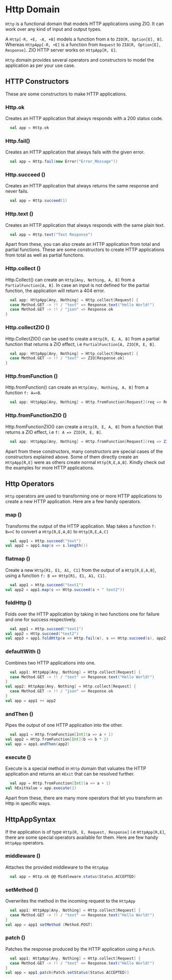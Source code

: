 # Http Domain

`Http` is a functional domain that models HTTP applications using ZIO. It can work over any kind of input and output types.

A `Http[-R, +E, -A, +B]` models a function from `A` to `ZIO[R, Option[E], B]`. Whereas `HttpApp[-R, +E]` is a function
from `Request` to `ZIO[R, Option[E], Response]`. ZIO HTTP server works on `HttpApp[R, E]`.

`Http` domain provides several operators and constructors to model the application as per your use case.

## HTTP Constructors

These are some constructors to make HTTP applications.

### Http.ok

Creates an HTTP application that always responds with a 200 status code.

```scala
  val app = Http.ok
```

### Http.fail()

Creates an HTTP application that always fails with the given error.

```scala
  val app = Http.fail(new Error("Error_Message"))
```

### Http.succeed ()

Creates an HTTP application that always returns the same response and never fails.

```scala
  val app = Http.succeed(1)
```

### Http.text ()

Creates an HTTP application that always responds with the same plain text.

```scala
  val app = Http.text("Text Response")
```

Apart from these, you can also create an HTTP application from total and partial functions. These are some
constructors to create HTTP applications from total as well as partial functions.

### Http.collect ()

Http.Collect() can create an `Http[Any, Nothing, A, B]` from a `PartialFunction[A, B]`. In case an input is not defined
for the partial function, the application will return a 404 error.

```scala
  val app: HttpApp[Any, Nothing] = Http.collect[Request] {
  case Method.GET -> !! / "text" => Response.text("Hello World!")
  case Method.GET -> !! / "json" => Response.ok
}
```

### Http.collectZIO ()

Http.CollectZIO() can be used to create a `Http[R, E, A, B]` from a partial function that returns a ZIO effect,
i.e `PartialFunction[A, ZIO[R, E, B]`.

```scala
  val app: HttpApp[Any, Nothing] = Http.collect[Request] {
  case Method.GET -> !! / "text" => ZIO[Response.ok]
}
```

### Http.fromFunction ()

Http.fromFunction() can create an `Http[Any, Nothing, A, B]` from a function `f: A=>B`.

```scala
  val app: HttpApp[Any, Nothing] = Http.fromFunction[Request](req => Response.text(req.url.path.toString))
```

### Http.fromFunctionZIO ()

Http.fromFunctionZIO() can create a `Http[R, E, A, B]` from a function that returns a ZIO effect,
i.e `f: A => ZIO[R, E, B]`.

```scala
  val app: HttpApp[Any, Nothing] = Http.fromFunction[Request](req => ZIO(Response.text(req.url.path.toString)))
```

Apart from these constructors, many constructors are special cases of the constructors explained above. Some of them
directly create an `HttpApp[R,E]` were as others create normal `Http[R,E,A,B]`. Kindly check out the examples for more
HTTP applications.

## Http Operators

`Http` operators are used to transforming one or more HTTP applications to create a new HTTP application. Here are a
few handy operators.

### map ()

Transforms the output of the HTTP application. Map takes a function `f: B=>C` to convert a `Http[R,E,A,B]` to `Http[R,E,A,C]`

```scala
  val app1 = Http.succeed("text")
val app2 = app1.map(s => s.length())
```

### flatmap ()

Create a new `Http[R1, E1, A1, C1]` from the output of a `Http[R,E,A,B]`, using a
function `f: B => Http[R1, E1, A1, C1]`.

```scala
  val app1 = Http.succeed("text1")
val app2 = app1.map(s => Http.succeed(s + " text2"))
```

### foldHttp ()

Folds over the HTTP application by taking in two functions one for failure and one for success respectively.

```scala
  val app1 = Http.succeed("text1")
val app2 = Http.succeed("text2")
val app3 = app1.foldHttp(e => Http.fail(e), s => Http.succeed(s), app2)
```

### defaultWith ()

Combines two HTTP applications into one.

```scala
  val app1: HttpApp[Any, Nothing] = Http.collect[Request] {
  case Method.GET -> !! / "text" => Response.text("Hello World!")
}
val app2: HttpApp[Any, Nothing] = Http.collect[Request] {
  case Method.GET -> !! / "json" => Response.ok
}
val app = app1 ++ app2
```

### andThen ()

Pipes the output of one HTTP application into the other.

```scala
  val app1 = Http.fromFunction[Int](a => a + 1)
val app2 = Http.fromFunction[Int](b => b * 2)
val app = app1.andThen(app2)
```

### execute ()

Execute is a special method in `Http` domain that valuates the HTTP application and returns an `HExit` that can be resolved further.

```scala
  val app = Http.fromFunction[Int](a => a + 1)
val hExitValue = app.execute(1)
```

Apart from these, there are many more operators that let you transform an Http in specific ways.

## HttpAppSyntax

If the application is of type `Http[R, E, Request, Response]` i.e `HttpApp[R,E]`, there are some special operators available for
them. Here are few handy `HttpApp` operators.

### middleware ()

Attaches the provided middleware to the `HttpApp`

```scala
  val app = Http.ok @@ Middleware.status(Status.ACCEPTED)
```

### setMethod ()

Overwrites the method in the incoming request to the `HttpApp`

```scala
  val app1: HttpApp[Any, Nothing] = Http.collect[Request] {
  case Method.GET -> !! / "text" => Response.text("Hello World!")
}
val app = app1 setMethod (Method.POST)
```

### patch ()

Patches the response produced by the HTTP application using a `Patch`.

```scala
  val app1: HttpApp[Any, Nothing] = Http.collect[Request] {
  case Method.GET -> !! / "text" => Response.text("Hello World!")
}
val app = app1.patch(Patch.setStatus(Status.ACCEPTED))
```
